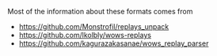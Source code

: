 Most of the information about these formats comes from
- https://github.com/Monstrofil/replays_unpack
- https://github.com/lkolbly/wows-replays
- https://github.com/kagurazakasanae/wows_replay_parser